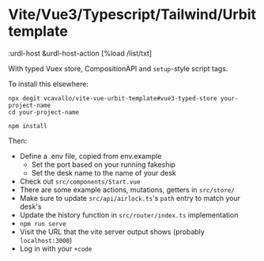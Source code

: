 # Vite/Vue3/Typescript/Tailwind/Urbit template

:urdl-host &urdl-host-action [%load /list/txt]

With typed Vuex store, CompositionAPI and `setup`-style script tags.

To install this elsewhere:

```
npx degit vcavallo/vite-vue-urbit-template#vue3-typed-store your-project-name
cd your-project-name

npm install
```

Then:

- Define a .env file, copied from env.example
  - Set the port based on your running fakeship
  - Set the desk name to the name of your desk
- Check out `src/components/Start.vue`
- There are some example actions, mutations, getters in `src/store/`
- Make sure to update `src/api/airlock.ts`'s `path` entry to match your desk's
- Update the history function in `src/router/index.ts`
implementation
- `npm run serve`
- Visit the URL that the vite server output shows (probably `localhost:3000`)
- Log in with your `+code`
